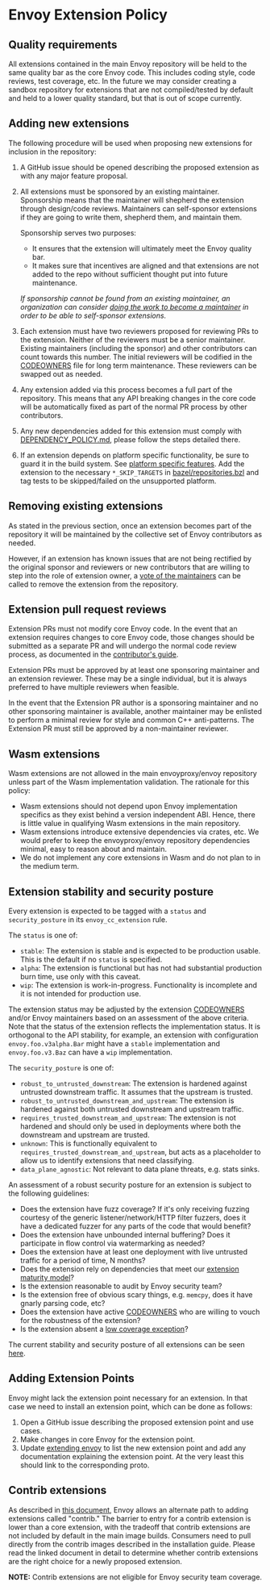 # Envoy Extension Policy

## Quality requirements

All extensions contained in the main Envoy repository will be held to the same quality bar as the
core Envoy code. This includes coding style, code reviews, test coverage, etc. In the future we
may consider creating a sandbox repository for extensions that are not compiled/tested by default
and held to a lower quality standard, but that is out of scope currently.

## Adding new extensions

The following procedure will be used when proposing new extensions for inclusion in the repository:
  1. A GitHub issue should be opened describing the proposed extension as with any major feature
  proposal.
  2. All extensions must be sponsored by an existing maintainer. Sponsorship means that the
  maintainer will shepherd the extension through design/code reviews. Maintainers can self-sponsor
  extensions if they are going to write them, shepherd them, and maintain them.

     Sponsorship serves two purposes:
     * It ensures that the extension will ultimately meet the Envoy quality bar.
     * It makes sure that incentives are aligned and that extensions are not added to the repo without
     sufficient thought put into future maintenance.

     *If sponsorship cannot be found from an existing maintainer, an organization can consider
     [doing the work to become a maintainer](./GOVERNANCE.md#process-for-becoming-a-maintainer) in
     order to be able to self-sponsor extensions.*

  3. Each extension must have two reviewers proposed for reviewing PRs to the extension. Neither of
  the reviewers must be a senior maintainer. Existing maintainers (including the sponsor) and other
  contributors can count towards this number. The initial reviewers will be codified in the
  [CODEOWNERS](./CODEOWNERS) file for long term maintenance. These reviewers can be swapped out as
  needed.
  4. Any extension added via this process becomes a full part of the repository. This means that any
  API breaking changes in the core code will be automatically fixed as part of the normal PR process
  by other contributors.
  5. Any new dependencies added for this extension must comply with
  [DEPENDENCY_POLICY.md](DEPENDENCY_POLICY.md), please follow the steps detailed there.
  6. If an extension depends on platform specific functionality, be sure to guard it in the build
  system. See [platform specific features](./PULL_REQUESTS.md#platform-specific-features).
  Add the extension to the necessary `*_SKIP_TARGETS` in [bazel/repositories.bzl](bazel/repositories.bzl)
  and tag tests to be skipped/failed on the unsupported platform.

## Removing existing extensions

As stated in the previous section, once an extension becomes part of the repository it will be
maintained by the collective set of Envoy contributors as needed.

However, if an extension has known issues that are not being rectified by the original sponsor and
reviewers or new contributors that are willing to step into the role of extension owner, a
[vote of the maintainers](./GOVERNANCE.md#conflict-resolution-and-voting) can be called to remove the
extension from the repository.

## Extension pull request reviews

Extension PRs must not modify core Envoy code. In the event that an extension requires changes to core
Envoy code, those changes should be submitted as a separate PR and will undergo the normal code review
process, as documented in the [contributor's guide](./CONTRIBUTING.md).

Extension PRs must be approved by at least one sponsoring maintainer and an extension reviewer. These
may be a single individual, but it is always preferred to have multiple reviewers when feasible.

In the event that the Extension PR author is a sponsoring maintainer and no other sponsoring maintainer
is available, another maintainer may be enlisted to perform a minimal review for style and common C++
anti-patterns. The Extension PR must still be approved by a non-maintainer reviewer.

## Wasm extensions

Wasm extensions are not allowed in the main envoyproxy/envoy repository unless
part of the Wasm implementation validation. The rationale for this policy:
* Wasm extensions should not depend upon Envoy implementation specifics as
  they exist behind a version independent ABI. Hence, there is little value in
  qualifying Wasm extensions in the main repository.
* Wasm extensions introduce extensive dependencies via crates, etc. We would
  prefer to keep the envoyproxy/envoy repository dependencies minimal, easy
  to reason about and maintain.
* We do not implement any core extensions in Wasm and do not plan to in the
  medium term.

## Extension stability and security posture

Every extension is expected to be tagged with a `status` and `security_posture` in its
`envoy_cc_extension` rule.

The `status` is one of:
* `stable`: The extension is stable and is expected to be production usable. This is the default if
  no `status` is specified.
* `alpha`: The extension is functional but has not had substantial production burn time, use only
  with this caveat.
* `wip`: The extension is work-in-progress. Functionality is incomplete and it is not intended for
  production use.

The extension status may be adjusted by the extension [CODEOWNERS](./CODEOWNERS) and/or Envoy
maintainers based on an assessment of the above criteria. Note that the status of the extension
reflects the implementation status. It is orthogonal to the API stability, for example, an extension
with configuration `envoy.foo.v3alpha.Bar` might have a `stable` implementation and
`envoy.foo.v3.Baz` can have a `wip` implementation.

The `security_posture` is one of:
* `robust_to_untrusted_downstream`: The extension is hardened against untrusted downstream traffic. It
   assumes that the upstream is trusted.
* `robust_to_untrusted_downstream_and_upstream`: The extension is hardened against both untrusted
   downstream and upstream traffic.
* `requires_trusted_downstream_and_upstream`: The extension is not hardened and should only be used in deployments
   where both the downstream and upstream are trusted.
* `unknown`: This is functionally equivalent to `requires_trusted_downstream_and_upstream`, but acts
  as a placeholder to allow us to identify extensions that need classifying.
* `data_plane_agnostic`: Not relevant to data plane threats, e.g. stats sinks.

An assessment of a robust security posture for an extension is subject to the following guidelines:

* Does the extension have fuzz coverage? If it's only receiving fuzzing
  courtesy of the generic listener/network/HTTP filter fuzzers, does it have a
  dedicated fuzzer for any parts of the code that would benefit?
* Does the extension have unbounded internal buffering? Does it participate in
  flow control via watermarking as needed?
* Does the extension have at least one deployment with live untrusted traffic
  for a period of time, N months?
* Does the extension rely on dependencies that meet our [extension maturity
  model](https://github.com/envoyproxy/envoy/issues/10471)?
* Is the extension reasonable to audit by Envoy security team?
* Is the extension free of obvious scary things, e.g. `memcpy`, does it have gnarly parsing code, etc?
* Does the extension have active [CODEOWNERS](CODEOWNERS) who are willing to
  vouch for the robustness of the extension?
* Is the extension absent a [low coverage
  exception](https://github.com/envoyproxy/envoy/blob/main/test/per_file_coverage.sh#L5)?

The current stability and security posture of all extensions can be seen
[here](https://www.envoyproxy.io/docs/envoy/latest/intro/arch_overview/security/threat_model#core-and-extensions).

## Adding Extension Points

Envoy might lack the extension point necessary for an extension. In that
case we need to install an extension point, which can be done as follows:

  1. Open a GitHub issue describing the proposed extension point and use cases.
  2. Make changes in core Envoy for the extension point.
  3. Update [extending envoy](docs/root/extending/extending.rst) to list the new
     extension point and add any documentation explaining the extension point.
     At the very least this should link to the corresponding proto.

## Contrib extensions

As described in [this document](https://docs.google.com/document/d/1yl7GOZK1TDm_7vxQvt8UQEAu07UQFru1uEKXM6ZZg_g/edit#),
Envoy allows an alternate path to adding extensions called "contrib." The barrier to entry for a
contrib extension is lower than a core extension, with the tradeoff that contrib extensions are not
included by default in the main image builds. Consumers need to pull directly from the contrib
images described in the installation guide. Please read the linked document in detail to determine
whether contrib extensions are the right choice for a newly proposed extension.

**NOTE:** Contrib extensions are not eligible for Envoy security team coverage.
